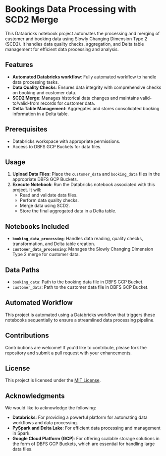 # Bookings Data Processing with SCD2 Merge

This Databricks notebook project automates the processing and merging of customer and booking data using Slowly Changing Dimension Type 2 (SCD2). It handles data quality checks, aggregation, and Delta table management for efficient data processing and analysis.

## Features

- **Automated Databricks workflow**: Fully automated workflow to handle data processing tasks.
- **Data Quality Checks**: Ensures data integrity with comprehensive checks on booking and customer data.
- **SCD2 Merge**: Manages historical data changes and maintains valid-to/valid-from records for customer data.
- **Delta Table Management**: Aggregates and stores consolidated booking information in a Delta table.

## Prerequisites

- Databricks workspace with appropriate permissions.
- Access to DBFS GCP Buckets for data files.

## Usage

1. **Upload Data Files**: Place the `customer_data` and `booking_data` files in the appropriate DBFS GCP Buckets.
2. **Execute Notebook**: Run the Databricks notebook associated with this project. It will:
   - Read and validate data files.
   - Perform data quality checks.
   - Merge data using SCD2.
   - Store the final aggregated data in a Delta table.

## Notebooks Included

- **`booking_data_processing`**: Handles data reading, quality checks, transformation, and Delta table creation.
- **`customer_data_processing`**: Manages the Slowly Changing Dimension Type 2 merge for customer data.

## Data Paths

- `booking_data`: Path to the booking data file in DBFS GCP Bucket.
- `customer_data`: Path to the customer data file in DBFS GCP Bucket.

## Automated Workflow

This project is automated using a Databricks workflow that triggers these notebooks sequentially to ensure a streamlined data processing pipeline.

## Contributions

Contributions are welcome! If you'd like to contribute, please fork the repository and submit a pull request with your enhancements.

## License

This project is licensed under the [MIT License](LICENSE).

## Acknowledgments

We would like to acknowledge the following:

- **Databricks**: For providing a powerful platform for automating data workflows and data processing.
- **PySpark and Delta Lake**: For efficient data processing and management in Spark.
- **Google Cloud Platform (GCP)**: For offering scalable storage solutions in the form of DBFS GCP Buckets, which are essential for handling large data files.
